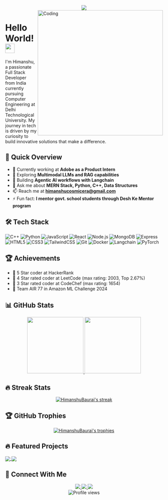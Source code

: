 <div align="center">
  <img src="https://readme-typing-svg.herokuapp.com/?lines=Welcome+to+my+GitHub!;I'm+Himanshu+Baurai;Full+Stack+Developer;AI+and+ML+Enthusiast&center=true&width=380&height=45&color=f75c7e&vCenter=true&size=22">
</div>

<img align="right" alt="Coding" width="400" src="https://cdn.dribbble.com/users/1162077/screenshots/3848914/programmer.gif">

# Hello World! <img src="https://raw.githubusercontent.com/MartinHeinz/MartinHeinz/master/wave.gif" width="30px" height="30px">

I'm Himanshu, a passionate Full Stack Developer from India currently pursuing Computer Engineering at Delhi Technological University. My journey in tech is driven by my curiosity to build innovative solutions that make a difference.

## 🚀 Quick Overview

- 🔭 Currently working at **Adobe as a Product Intern**
- 🧠 Exploring **Multimodal LLMs and RAG capabilities**
- 🌱 Building **Agentic AI workflows with Langchain**
- 💬 Ask me about **MERN Stack, Python, C++, Data Structures**
- 📫 Reach me at **himanshucosmicera@gmail.com**
- ⚡ Fun fact: **I mentor govt. school students through Desh Ke Mentor program**

## 🛠️ Tech Stack

![C++](https://img.shields.io/badge/C++-00599C?style=for-the-badge&logo=cplusplus&logoColor=white)
![Python](https://img.shields.io/badge/Python-3776AB?style=for-the-badge&logo=python&logoColor=white)
![JavaScript](https://img.shields.io/badge/JavaScript-F7DF1E?style=for-the-badge&logo=javascript&logoColor=black)
![React](https://img.shields.io/badge/React-61DAFB?style=for-the-badge&logo=react&logoColor=black)
![Node.js](https://img.shields.io/badge/Node.js-339933?style=for-the-badge&logo=nodedotjs&logoColor=white)
![MongoDB](https://img.shields.io/badge/MongoDB-47A248?style=for-the-badge&logo=mongodb&logoColor=white)
![Express](https://img.shields.io/badge/Express-000000?style=for-the-badge&logo=express&logoColor=white)
![HTML5](https://img.shields.io/badge/HTML5-E34F26?style=for-the-badge&logo=html5&logoColor=white)
![CSS3](https://img.shields.io/badge/CSS3-1572B6?style=for-the-badge&logo=css3&logoColor=white)
![TailwindCSS](https://img.shields.io/badge/Tailwind_CSS-38B2AC?style=for-the-badge&logo=tailwind-css&logoColor=white)
![Git](https://img.shields.io/badge/Git-F05032?style=for-the-badge&logo=git&logoColor=white)
![Docker](https://img.shields.io/badge/Docker-2496ED?style=for-the-badge&logo=docker&logoColor=white)
![Langchain](https://img.shields.io/badge/Langchain-000000?style=for-the-badge&logo=chainlink&logoColor=white)
![PyTorch](https://img.shields.io/badge/PyTorch-EE4C2C?style=for-the-badge&logo=pytorch&logoColor=white)

## 🏆 Achievements

- 🌟 5 Star coder at HackerRank
- 🌟 4 Star rated coder at LeetCode (max rating: 2003, Top 2.67%)
- 🌟 3 Star rated coder at CodeChef (max rating: 1654)
- 🏅 Team AIR 77 in Amazon ML Challenge 2024

## 📊 GitHub Stats

<div align="center">
  <a href="https://github.com/HimanshuBaurai">
    <img height="180em" src="https://github-readme-stats.vercel.app/api?username=HimanshuBaurai&show_icons=true&theme=tokyonight&include_all_commits=true&count_private=true"/>
  </a>
  <a href="https://github.com/HimanshuBaurai">
    <img height="180em" src="https://github-readme-stats.vercel.app/api/top-langs/?username=HimanshuBaurai&layout=compact&langs_count=8&theme=tokyonight"/>
  </a>
</div>

## 🔥 Streak Stats

<div align="center">
  <a href="https://github.com/HimanshuBaurai">
    <img src="https://github-readme-streak-stats.herokuapp.com/?user=HimanshuBaurai&theme=tokyonight" alt="HimanshuBaurai's streak"/>
  </a>
</div>

## 🏆 GitHub Trophies

<div align="center">
  <a href="https://github.com/HimanshuBaurai">
    <img src="https://github-profile-trophy.vercel.app/?username=HimanshuBaurai&theme=nord&column=7" alt="HimanshuBaurai's trophies"/>
  </a>
</div>

## 🔥 Featured Projects

<a href="https://github.com/HimanshuBaurai/NexusAI">
  <img align="center" src="https://github-readme-stats.vercel.app/api/pin/?username=HimanshuBaurai&repo=NexusAI&theme=tokyonight" />
</a>
<a href="https://github.com/HimanshuBaurai/KnowledgeFlow">
  <img align="center" src="https://github-readme-stats.vercel.app/api/pin/?username=HimanshuBaurai&repo=KnowledgeFlow&theme=tokyonight" />
</a>

## 🔗 Connect With Me

<div align="center">
  <a href="https://www.linkedin.com/in/himanshu-baurai-283b4022a" target="_blank">
    <img src="https://img.shields.io/badge/LinkedIn-0077B5?style=for-the-badge&logo=linkedin&logoColor=white" target="_blank">
  </a>
  <a href="mailto:himanshucosmicera@gmail.com">
    <img src="https://img.shields.io/badge/Gmail-D14836?style=for-the-badge&logo=gmail&logoColor=white" target="_blank">
  </a>
  <a href="https://www.instagram.com/himanshu_baurai" target="_blank">
    <img src="https://img.shields.io/badge/Instagram-E4405F?style=for-the-badge&logo=instagram&logoColor=white" target="_blank">
  </a>
</div>

<div align="center">
  <img src="https://komarev.com/ghpvc/?username=HimanshuBaurai&color=blueviolet&style=for-the-badge" alt="Profile views">
</div>



<!---
HimanshuBaurai/HimanshuBaurai is a ✨ special ✨ repository because its `README.md` (this file) appears on your GitHub profile.
You can click the Preview link to take a look at your changes.
--->
